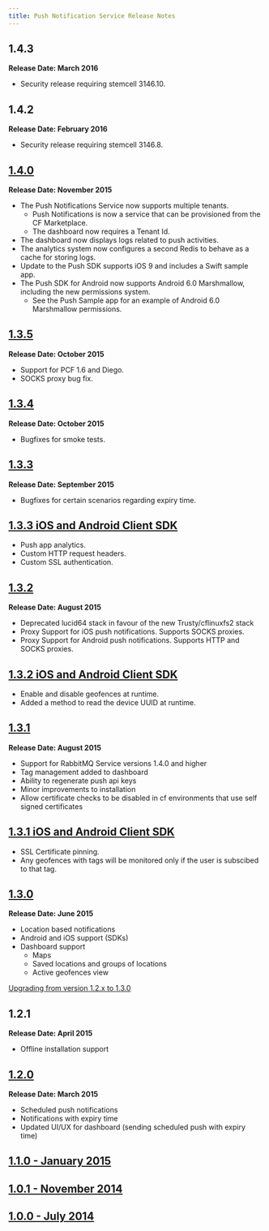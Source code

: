 ```yaml
---
title: Push Notification Service Release Notes
---
```


## 1.4.3
**Release Date: March 2016**
 - Security release requiring stemcell 3146.10.

## 1.4.2
**Release Date: February 2016**
 - Security release requiring stemcell 3146.8.

## [1.4.0](v1_4_0/release-notes.html)
**Release Date: November 2015**

 - The Push Notifications Service now supports multiple tenants.
   - Push Notifications is now a service that can be provisioned from the CF Marketplace.
   - The dashboard now requires a Tenant Id.
 - The dashboard now displays logs related to push activities.
 - The analytics system now configures a second Redis to behave as a cache for storing logs.
 - Update to the Push SDK supports iOS 9 and includes a Swift sample app.
 - The Push SDK for Android now supports Android 6.0 Marshmallow, including the new permissions system.
   - See the Push Sample app for an example of Android 6.0 Marshmallow permissions.

## [1.3.5](v1_3_5/release-notes.html)
**Release Date: October 2015**

 - Support for PCF 1.6 and Diego.
 - SOCKS proxy bug fix.

## [1.3.4](v1_3_4/release-notes.html)
**Release Date: October 2015**

 - Bugfixes for smoke tests.

## [1.3.3](v1_3_3/release-notes.html)
**Release Date: September 2015**

 - Bugfixes for certain scenarios regarding expiry time.

## [1.3.3 iOS and Android Client SDK](v1_3_3/sdk-release-notes.html)

- Push app analytics.
- Custom HTTP request headers.
- Custom SSL authentication.

## [1.3.2](v1_3_2/release-notes.html)
**Release Date: August 2015**

 - Deprecated lucid64 stack in favour of the new Trusty/cflinuxfs2 stack
 - Proxy Support for iOS push notifications.  Supports SOCKS proxies.
 - Proxy Support for Android push notifications.  Supports HTTP and SOCKS proxies.

## [1.3.2 iOS and Android Client SDK](v1_3_2/sdk-release-notes.html)

- Enable and disable geofences at runtime.
- Added a method to read the device UUID at runtime.

## [1.3.1](v1_3_1/release-notes.html)
**Release Date: August 2015**

  - Support for RabbitMQ Service versions 1.4.0 and higher
  - Tag management added to dashboard
  - Ability to regenerate push api keys
  - Minor improvements to installation
  - Allow certificate checks to be disabled in cf environments that use self signed certificates

## [1.3.1 iOS and Android Client SDK](v1_3_1/sdk-release-notes.html)

- SSL Certificate pinning.
- Any geofences with tags will be monitored only if the user is subscibed to that tag.

## [1.3.0](v1_3/release-notes.html)
**Release Date: June 2015**

- Location based notifications
- Android and iOS support (SDKs)
- Dashboard support
	- Maps
	- Saved locations and groups of locations
	- Active geofences view

[Upgrading from version 1.2.x to 1.3.0](v1_3/release-notes.html)

## 1.2.1 ##
**Release Date: April 2015**

- Offline installation support

## [1.2.0](v1_2/release-notes.html) ##
**Release Date: March 2015**

- Scheduled push notifications
- Notifications with expiry time
- Updated UI/UX for dashboard (sending scheduled push with expiry time)

## [1.1.0 - January 2015](v1_1/release-notes.html) ##

## [1.0.1 - November 2014](v1_0_1/release-notes.html) ##

## [1.0.0 - July 2014](v1_0/release-notes.html) ##
